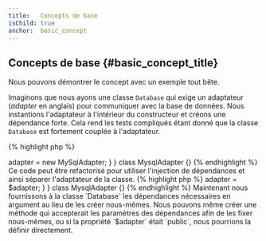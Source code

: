 ```yaml
---
title:   Concepts de base
isChild: true
anchor:  basic_concept
---
```


## Concepts de base {#basic_concept_title}

Nous pouvons démontrer le concept avec un exemple tout bête.

Imaginons que nous ayons une classe `Database` qui exige un adaptateur (_adapter_ en anglais) pour communiquer avec la 
base de données. Nous instantions l'adaptateur à l'intérieur du constructeur et créons une dépendance forte. Cela 
rend les tests compliqués étant donné que la classe `Database` est fortement couplée à l'adaptateur.

{% highlight php %}
<?php
namespace Database;

class Database
{
    protected $adapter;

    public function __construct()
    {
        $this->adapter = new MySqlAdapter;
    }
}

class MysqlAdapter {}
{% endhighlight %}

Ce code peut être refactorisé pour utiliser l'injection de dépendances et ainsi séparer l'adaptateur de la classe.

{% highlight php %}
<?php
namespace Database;

class Database
{
    protected $adapter;

    public function __construct(MySqlAdapter $adapter)
    {
        $this->adapter = $adapter;
    }
}

class MysqlAdapter {}
{% endhighlight %}

Maintenant nous fournissons à la classe `Database` les dépendances nécessaires en argument au lieu de les créer nous-mêmes. 
Nous pouvons même créer une méthode qui accepterait les paramètres des dépendances afin de les fixer nous-mêmes, 
ou si la propriété `$adapter` était `public`, nous pourrions la définir directement.
